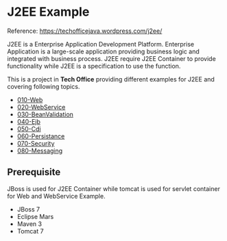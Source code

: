 # J2EE Example
Reference: https://techofficejava.wordpress.com/j2ee/

J2EE is a Enterprise Application Development Platform. Enterprise Application is a large-scale application providing business logic and integrated with business process. J2EE require J2EE Container to provide functionality while J2EE is a specification to use the function.

This is a project in **Tech Office** providing different examples for J2EE and covering following topics. 

* [010-Web](010-Web/)                      
* [020-WebService](020-WebService/)        
* [030-BeanValidation](030-BeanValidation/)
* [040-Ejb](040-Ejb/)                      
* [050-Cdi](050-Cdi/)                      
* [060-Persistance](060-Persistance/)      
* [070-Security](070-Security/)            
* [080-Messaging](080-Messaging/)      
 
## Prerequisite

JBoss is used for J2EE Container while tomcat is used for servlet container for Web and WebService Example.

- JBoss 7
- Eclipse Mars
- Maven 3
- Tomcat 7


